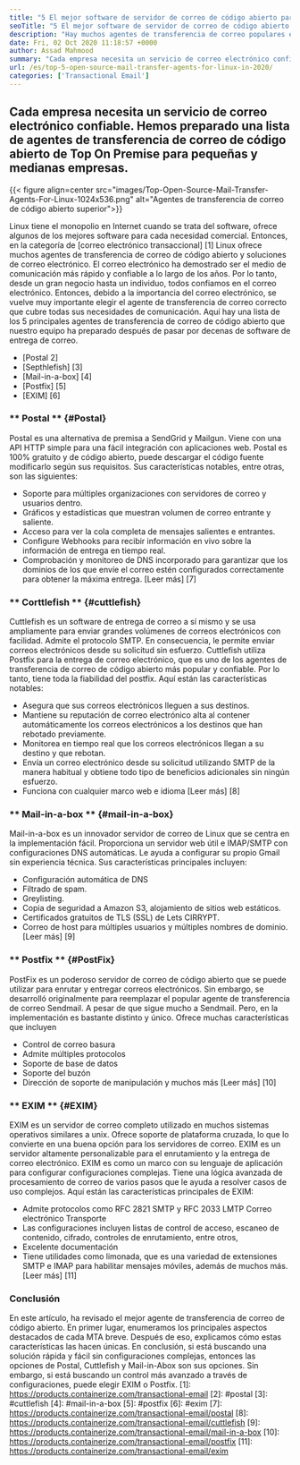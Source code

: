 ```yaml
---
title: "5 El mejor software de servidor de correo de código abierto para empresas en 2020" 
seoTitle: "5 El mejor software de servidor de correo de código abierto para empresas en 2020" 
description: "Hay muchos agentes de transferencia de correo populares en el mundo de código abierto para configurar su propio servicio de correo electrónico como Gmail. Hemos preseleccionado los 5 mejores servidores de correo." 
date: Fri, 02 Oct 2020 11:18:57 +0000
author: Assad Mahmood
summary: "Cada empresa necesita un servicio de correo electrónico confiable. Hemos preparado una lista de agentes de transferencia de correo de código abierto de Top On Premise para pequeñas y medianas empresas." 
url: /es/top-5-open-source-mail-transfer-agents-for-linux-in-2020/
categories: ['Transactional Email']
---
```


## Cada empresa necesita un servicio de correo electrónico confiable. Hemos preparado una lista de agentes de transferencia de correo de código abierto de Top On Premise para pequeñas y medianas empresas.

{{< figure align=center src="images/Top-Open-Source-Mail-Transfer-Agents-For-Linux-1024x536.png" alt="Agentes de transferencia de correo de código abierto superior">}}

Linux tiene el monopolio en Internet cuando se trata del software, ofrece algunos de los mejores software para cada necesidad comercial. Entonces, en la categoría de [correo electrónico transaccional] [1] Linux ofrece muchos agentes de transferencia de correo de código abierto y soluciones de correo electrónico.
El correo electrónico ha demostrado ser el medio de comunicación más rápido y confiable a lo largo de los años. Por lo tanto, desde un gran negocio hasta un individuo, todos confiamos en el correo electrónico. Entonces, debido a la importancia del correo electrónico, se vuelve muy importante elegir el agente de transferencia de correo correcto que cubre todas sus necesidades de comunicación.
Aquí hay una lista de los 5 principales agentes de transferencia de correo de código abierto que nuestro equipo ha preparado después de pasar por decenas de software de entrega de correo.
  * [Postal 2]
  * [Septhlefish] [3]
  * [Mail-in-a-box] [4]
  * [Postfix] [5]
  * [EXIM] [6]

### ** Postal ** {#Postal}
Postal es una alternativa de premisa a SendGrid y Mailgun. Viene con una API HTTP simple para una fácil integración con aplicaciones web. Postal es 100% gratuito y de código abierto, puede descargar el código fuente modificarlo según sus requisitos.
Sus características notables, entre otras, son las siguientes:
  * Soporte para múltiples organizaciones con servidores de correo y usuarios dentro.
  * Gráficos y estadísticas que muestran volumen de correo entrante y saliente.
  * Acceso para ver la cola completa de mensajes salientes e entrantes.
  * Configure Webhooks para recibir información en vivo sobre la información de entrega en tiempo real.
  * Comprobación y monitoreo de DNS incorporado para garantizar que los dominios de los que envíe el correo estén configurados correctamente para obtener la máxima entrega.
    [Leer más] [7]

### ** Corttlefish ** {#cuttlefish}
Cuttlefish es un software de entrega de correo a sí mismo y se usa ampliamente para enviar grandes volúmenes de correos electrónicos con facilidad. Admite el protocolo SMTP. En consecuencia, le permite enviar correos electrónicos desde su solicitud sin esfuerzo. Cuttlefish utiliza Postfix para la entrega de correo electrónico, que es uno de los agentes de transferencia de correo de código abierto más popular y confiable. Por lo tanto, tiene toda la fiabilidad del postfix.
Aquí están las características notables:
  * Asegura que sus correos electrónicos lleguen a sus destinos.
  * Mantiene su reputación de correo electrónico alta al contener automáticamente los correos electrónicos a los destinos que han rebotado previamente.
  * Monitorea en tiempo real que los correos electrónicos llegan a su destino y que rebotan.
  * Envía un correo electrónico desde su solicitud utilizando SMTP de la manera habitual y obtiene todo tipo de beneficios adicionales sin ningún esfuerzo.
  * Funciona con cualquier marco web e idioma
    [Leer más] [8]

### ** Mail-in-a-box ** {#mail-in-a-box}
Mail-in-a-box es un innovador servidor de correo de Linux que se centra en la implementación fácil. Proporciona un servidor web útil e IMAP/SMTP con configuraciones DNS automáticas. Le ayuda a configurar su propio Gmail sin experiencia técnica. Sus características principales incluyen:
  * Configuración automática de DNS
  * Filtrado de spam.
  * Greylisting.
  * Copia de seguridad a Amazon S3, alojamiento de sitios web estáticos.
  * Certificados gratuitos de TLS (SSL) de Lets CIRRYPT.
  * Correo de host para múltiples usuarios y múltiples nombres de dominio.
    [Leer más] [9]

### ** Postfix ** {#PostFix}
PostFix es un poderoso servidor de correo de código abierto que se puede utilizar para enrutar y entregar correos electrónicos. Sin embargo, se desarrolló originalmente para reemplazar el popular agente de transferencia de correo Sendmail. A pesar de que sigue mucho a Sendmail. Pero, en la implementación es bastante distinto y único. Ofrece muchas características que incluyen
  * Control de correo basura
  * Admite múltiples protocolos
  * Soporte de base de datos
  * Soporte del buzón
  * Dirección de soporte de manipulación y muchos más
    [Leer más] [10]

### ** EXIM ** {#EXIM}
EXIM es un servidor de correo completo utilizado en muchos sistemas operativos similares a unix. Ofrece soporte de plataforma cruzada, lo que lo convierte en una buena opción para los servidores de correo. EXIM es un servidor altamente personalizable para el enrutamiento y la entrega de correo electrónico. EXIM es como un marco con su lenguaje de aplicación para configurar configuraciones complejas. Tiene una lógica avanzada de procesamiento de correo de varios pasos que le ayuda a resolver casos de uso complejos. Aquí están las características principales de EXIM:
  * Admite protocolos como RFC 2821 SMTP y RFC 2033 LMTP Correo electrónico Transporte
  * Las configuraciones incluyen listas de control de acceso, escaneo de contenido, cifrado, controles de enrutamiento, entre otros,
  * Excelente documentación
  * Tiene utilidades como limonada, que es una variedad de extensiones SMTP e IMAP para habilitar mensajes móviles, además de muchos más.
    [Leer más] [11]

### Conclusión
En este artículo, ha revisado el mejor agente de transferencia de correo de código abierto. En primer lugar, enumeramos los principales aspectos destacados de cada MTA breve. Después de eso, explicamos cómo estas características las hacen únicas. En conclusión, si está buscando una solución rápida y fácil sin configuraciones complejas, entonces las opciones de Postal, Cuttlefish y Mail-in-Abox son sus opciones. Sin embargo, si está buscando un control más avanzado a través de configuraciones, puede elegir EXIM o Postfix.
[1]: https://products.containerize.com/transactional-email
[2]: #postal
[3]: #cuttlefish
[4]: #mail-in-a-box
[5]: #postfix
[6]: #exim
[7]: https://products.containerize.com/transactional-email/postal
[8]: https://products.containerize.com/transactional-email/cuttlefish
[9]: https://products.containerize.com/transactional-email/mail-in-a-box
[10]: https://products.containerize.com/transactional-email/postfix
[11]: https://products.containerize.com/transactional-email/exim
